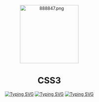 <div align="center">
  <img src="https://ltdfoto.ru/images/2023/02/03/888847.png" alt="888847.png" height = "190"/>
  <h1>CSS3</h1>
 
  <a href="https://git.io/typing-svg"><img src="https://readme-typing-svg.herokuapp.com?font=Fira+Code&weight=600&size=28&duration=1&pause=100000000000000000000&color=37474f&background=FF000000&center=true&vCenter=true&width=1000&height=72&lines=------------------------------------------------------------" alt="Typing SVG" /></a> 
  <a href="https://code.mu/ru/markup/book/prime/"><img src="https://readme-typing-svg.herokuapp.com?font=Fira+Code&weight=600&size=26&duration=1&pause=100000000000000000000&color=2196f3&background=FF000000&center=true&vCenter=true&width=850&height=60&lines=%D0%92%D1%8B%D0%BF%D0%BE%D0%BB%D0%BD%D0%B5%D0%BD%D0%B8%D0%B5+%D1%83%D0%BF%D1%80%D0%B0%D0%B6%D0%BD%D0%B5%D0%BD%D0%B8%D0%B9+%D0%BF%D0%BE+%D0%B7%D0%B0%D0%BA%D1%80%D0%B5%D0%BF%D0%BB%D0%B5%D0%BD%D0%B8%D1%8E+CSS" alt="Typing SVG" /></a>
  <a href="https://git.io/typing-svg"><img src="https://readme-typing-svg.herokuapp.com?font=Fira+Code&weight=600&size=28&duration=1&pause=100000000000000000000&color=37474f&background=FF000000&center=true&vCenter=true&width=1000&height=72&lines=------------------------------------------------------------" alt="Typing SVG" /></a>
</div>

